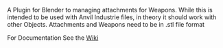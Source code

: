 A Plugin for Blender to managing attachments for Weapons. While this is intended to be used with Anvil Industrie files, in theory it should work with other Objects. 
Attachments and Weapons need to be in .stl file format

For Documentation See the [Wiki](https://github.com/Stewie23/WeaponBuilder/wiki)
